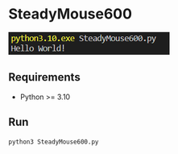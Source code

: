 # SteadyMouse600

![screenshot of application](screenshot.png)

## Requirements
- Python >= 3.10

## Run
```python
python3 SteadyMouse600.py
```

